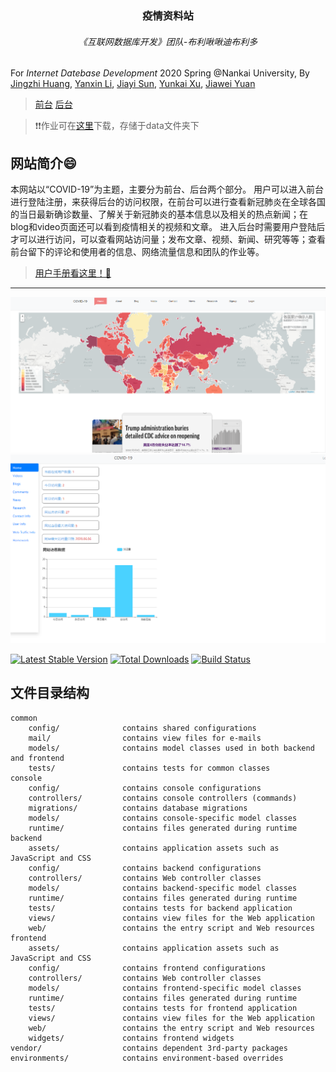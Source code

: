 <h3 align="center">疫情资料站</h3>
<h6 align="center">《互联网数据库开发》团队-布利啾啾迪布利多</h6>

For *Internet Datebase Development* 2020 Spring @Nankai University,
By [Jingzhi Huang](https://github.com/NebulaJZ), [Yanxin Li](https://github.com/Liyx55), [Jiayi Sun](https://github.com/Guru759), [Yunkai Xu](https://github.com/MilkyBoat), [Jiawei Yuan](https://github.com/tenkinoko)
<br>

>[前台](http://covid.milkyship.cn) [后台](http://covid.milkyship.cn/backend/web)

>❗❗作业可在[这里](http://covid.milkyship.cn/backend/web/site/homework)下载，存储于data文件夹下

网站简介😄
----------

本网站以“COVID-19”为主题，主要分为前台、后台两个部分。
用户可以进入前台进行登陆注册，来获得后台的访问权限，在前台可以进行查看新冠肺炎在全球各国的当日最新确诊数量、了解关于新冠肺炎的基本信息以及相关的热点新闻；在blog和video页面还可以看到疫情相关的视频和文章。
进入后台时需要用户登陆后才可以进行访问，可以查看网站访问量；发布文章、视频、新闻、研究等等；查看前台留下的评论和使用者的信息、网络流量信息和团队的作业等。

>[用户手册看这里！🎈](data/team/布利啾啾迪布利多_用户手册(1810729_1810756_1813265_1713667_1810546).pdf)
---
![homepage](README.asset/frontend_homepage.png)
![homepage](README.asset/backend_homepage.png)


[![Latest Stable Version](https://img.shields.io/packagist/v/yiisoft/yii2-app-advanced.svg)](https://packagist.org/packages/yiisoft/yii2-app-advanced)
[![Total Downloads](https://img.shields.io/packagist/dt/yiisoft/yii2-app-advanced.svg)](https://packagist.org/packages/yiisoft/yii2-app-advanced)
[![Build Status](https://travis-ci.com/yiisoft/yii2-app-advanced.svg?branch=master)](https://travis-ci.com/yiisoft/yii2-app-advanced)

文件目录结构
-------------------

```
common
    config/              contains shared configurations
    mail/                contains view files for e-mails
    models/              contains model classes used in both backend and frontend
    tests/               contains tests for common classes    
console
    config/              contains console configurations
    controllers/         contains console controllers (commands)
    migrations/          contains database migrations
    models/              contains console-specific model classes
    runtime/             contains files generated during runtime
backend
    assets/              contains application assets such as JavaScript and CSS
    config/              contains backend configurations
    controllers/         contains Web controller classes
    models/              contains backend-specific model classes
    runtime/             contains files generated during runtime
    tests/               contains tests for backend application    
    views/               contains view files for the Web application
    web/                 contains the entry script and Web resources
frontend
    assets/              contains application assets such as JavaScript and CSS
    config/              contains frontend configurations
    controllers/         contains Web controller classes
    models/              contains frontend-specific model classes
    runtime/             contains files generated during runtime
    tests/               contains tests for frontend application
    views/               contains view files for the Web application
    web/                 contains the entry script and Web resources
    widgets/             contains frontend widgets
vendor/                  contains dependent 3rd-party packages
environments/            contains environment-based overrides
```

